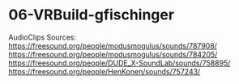 # 06-VRBuild-gfischinger
AudioClips Sources:
https://freesound.org/people/modusmogulus/sounds/787908/
https://freesound.org/people/modusmogulus/sounds/784205/
https://freesound.org/people/DUDE_X-SoundLab/sounds/758895/
https://freesound.org/people/HenKonen/sounds/757243/